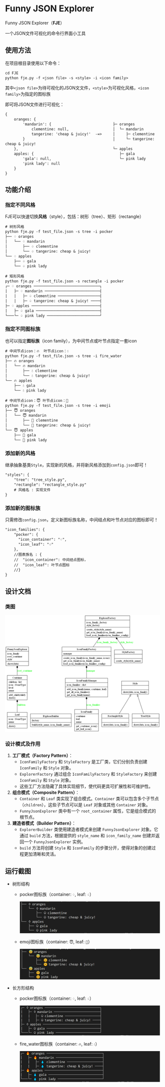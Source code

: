 # Funny JSON Explorer

Funny JSON Explorer（**FJE**）

一个JSON文件可视化的命令行界面小工具

## 使用方法

在项目根目录使用以下命令：

```shell
cd FJE
python fje.py -f <json file> -s <style> -i <icon family>
```

其中`<json file>`为待可视化的JSON文文件，`<style>`为可视化风格，`<icon family>`为指定的图标族

即可将JSON文件进行可视化：

```
{
    oranges: {
        'mandarin': {                            ├─ oranges
            clementine: null,                    │  └─ mandarin
            tangerine: 'cheap & juicy!'  -=>     │     ├─ clementine
        }                                        │     └─ tangerine: cheap & juicy!
    },                                           └─ apples
    apples: {                                       ├─ gala
        'gala': null,                               └─ pink lady
        'pink lady': null
    }
}
```



## 功能介绍

### 指定不同风格

FJE可以快速切换**风格**（style），包括：树形（tree）、矩形（rectangle）

```
# 树形风格
python fje.py -f test_file.json -s tree -i pocker  
├── ♢ oranges
│   └── ♢ mandarin
│       ├── ♤ clementine
│       └── ♤ tangerine: cheap & juicy!
└── ♢ apples
    ├── ♤ gala
    └── ♤ pink lady
    
# 矩形风格
python fje.py -f test_file.json -s rectangle -i pocker
┌─ ♢ oranges ──────────────────────────────┐
|   ├─ ♢ mandarin ─────────────────────────┤
|   |   ├─ ♤ clementine ───────────────────┤
|   |   ├─ ♤ tangerine: cheap & juicy! ────┤
├─ ♢ apples ───────────────────────────────┤
|   ├─ ♤ gala ─────────────────────────────┤
└───└─ ♤ pink lady ────────────────────────┘
```

### 指定不同图标族

也可以指定**图标族**（icon family），为中间节点或叶节点指定一套icon

```
# 中间节点icon：🔥  叶节点icon：💧   
python fje.py -f test_file.json -s tree -i fire_water
├── 🔥 oranges
│   └── 🔥 mandarin
│       ├── 💧 clementine
│       └── 💧 tangerine: cheap & juicy!
└── 🔥 apples
    ├── 💧 gala
    └── 💧 pink lady

# 中间节点icon：😇 叶节点icon：🤗   
python fje.py -f test_file.json -s tree -i emoji
├── 😇 oranges
│   └── 😇 mandarin
│       ├── 🤗 clementine
│       └── 🤗 tangerine: cheap & juicy!
└── 😇 apples
    ├── 🤗 gala
    └── 🤗 pink lady
```

### 添加新的风格

继承抽象基类`Style`，实现新的风格，并将新风格添加到`config.json`即可！

```
"styles": {
    "tree": "tree_style.py",
    "rectangle": "rectangle_style.py"
    # 风格名 : 实现文件
}
```

### 添加新的图标族

只需修改`config.json`，定义新图标族名称，中间结点和叶节点对应的图标即可！

```
"icon_families": {
    "pocker": {
      "icon_container": "♢",
      "icon_leaf": "♤"
    },
    //图表族名 : {
    //	"icon_container": 中间结点图标，
    //	"icon_leaf": 叶节点图标
    //}
}
```



## 设计文档

### 类图

![uml](images/uml.png)

### 设计模式及作用

1. **工厂模式（Factory Pattern）**：
   - `IconFamilyFactory` 和 `StyleFactory` 是工厂类，它们分别负责创建 `IconFamily` 和 `Style` 对象。
   - `ExplorerFactory` 通过组合 `IconFamilyFactory` 和 `StyleFactory` 来创建 `IconFamily` 和 `Style` 对象。
   - 这些工厂方法隐藏了具体实现细节，使代码更具可扩展性和可维护性。
2. **组合模式（Composite Pattern）**：
   - `Container` 和 `Leaf` 类实现了组合模式。`Container` 类可以包含多个子节点（`children`），这些子节点可以是 `Leaf` 对象或其他 `Container` 对象。
   - `FunnyJsonExplorer` 类中有一个 `root_container` 属性，它是组合模式的根节点。
3. **建造者模式（Builder Pattern）**：
   - `ExplorerBuilder` 类使用建造者模式来创建 `FunnyJsonExplorer` 对象。它通过 `build` 方法，根据提供的 `style_name` 和 `icon_family_name` 创建并返回一个 `FunnyJsonExplorer` 实例。
   - `build` 方法将创建 `Style` 和 `IconFamily` 的步骤分开，使得对象的创建过程更加清晰和灵活。



## 运行截图

- 树形结构

  - pocker图标族（container: `♢`, leaf: `♤`）

    ![image-20240612115658979](images/image-20240612115658979.png)

  - emoji图标族（container: `😇`, leaf: `🤗`）

    ![image-20240612115646303](images/image-20240612115646303.png)

- 长方形结构

  - pocker图标族（container: `♢`, leaf: `♤`）

    ![image-20240612115801452](images/image-20240612115801452.png)

  - fire_water图标族（container: `🔥`, leaf: `💧`）

    ![image-20240612115816857](images/image-20240612115816857.png)
